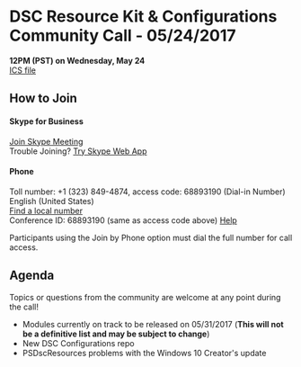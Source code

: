 # DSC Resource Kit & Configurations Community Call - 05/24/2017

**12PM (PST) on Wednesday, May 24**  
[ICS file](https://github.com/PowerShell/DscResources/raw/master/CommunityCalls/2017-05-24/CommunityCall20170524.zip)

## How to Join

#### Skype for Business

[Join Skype Meeting](https://meet.lync.com/microsoft/kakeim/8M6H4GSR)  
Trouble Joining? [Try Skype Web App](https://meet.lync.com/microsoft/kakeim/8M6H4GSR?sl=1)

#### Phone

Toll number: +1 (323) 849-4874, access code: 68893190 (Dial-in Number) English (United States)  
[Find a local number](https://dialin.lync.com/8551f4c1-bea3-441a-8738-69aa517a91c5?id=68893190)  
Conference ID: 68893190 (same as access code above)
[Help](http://go.microsoft.com/fwlink/?LinkId=389737)  

Participants using the Join by Phone option must dial the full number for call access. 

## Agenda

Topics or questions from the community are welcome at any point during the call!

- Modules currently on track to be released on 05/31/2017 (**This will not be a definitive list and may be subject to change**)
- New DSC Configurations repo
- PSDscResources problems with the Windows 10 Creator's update
